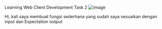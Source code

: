Learning Web Client Development Task 2
![image](https://github.com/user-attachments/assets/5c493543-e935-4af9-bf60-c14c91c6c029)

Hi, kali saya membuat fungsi sederhana yang sudah saya sesuaikan dengan input dan Expectation output
